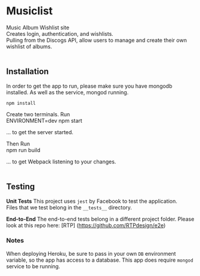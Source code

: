 # Musiclist

Music Album Wishlist site<br>
Creates login, authentication, and wishlists.<br>
Pulling from the Discogs API, allow users to manage and create their own wishlist of albums.
<br><br>



## Installation

In order to get the app to run, please make sure you have mongodb installed. As well as the service, mongod running.

    npm install

Create two terminals. Run<br>
    ENVIRONMENT=dev npm start

... to get the server started.

Then Run<br>
    npm run build

... to get Webpack listening to your changes.
<br><br>



## Testing

**Unit Tests**
This project uses `jest` by Facebook to test the application.<br>
Files that we test belong in the `__tests__` directory.

**End-to-End**
The end-to-end tests belong in a different project folder. Please look at this repo here: [RTP] (https://github.com/RTPdesign/e2e)

### Notes
When deploying Heroku, be sure to pass in your own `DB` environment variable, so the app has access to a database. This app does require `mongod` service to be running.